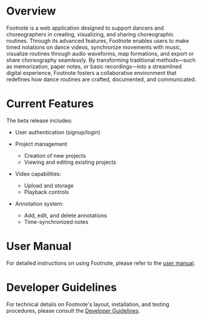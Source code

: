 # Overview

Footnote is a web application designed to support dancers and choreographers in creating, visualizing, and sharing choreographic routines. Through its advanced features, Footnote enables users to make timed notations on dance videos, synchronize movements with music, visualize routines through audio waveforms, map formations, and export or share choreography seamlessly. By transforming traditional methods—such as memorization, paper notes, or basic recordings—into a streamlined digital experience, Footnote fosters a collaborative environment that redefines how dance routines are crafted, documented, and communicated.

# Current Features

The beta release includes:

- User authentication (signup/login)
- Project management

  - Creation of new projects
  - Viewing and editing existing projects

- Video capabilities:

  - Upload and storage
  - Playback controls

- Annotation system:

  - Add, edit, and delete annotations
  - Time-synchronized notes

# User Manual

For detailed instructions on using Footnote, please refer to the [user manual](./UserManual.md).

# Developer Guidelines

For technical details on Footnote's layout, installation, and testing procedures, please consult the [Developer Guidelines](./DeveloperGuidelines.md).